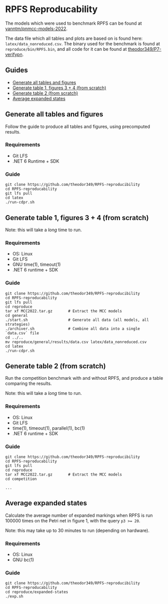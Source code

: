 # RPFS Reproducability
The models which were used to benchmark RPFS can be found at [yanntm/pnmcc-models-2022](https://github.com/yanntm/pnmcc-models-2022).

The data file which all tables and plots are based on is found here: `latex/data_nonreduced.csv`.
The binary used for the benchmark is found at `reproduce/bin/RPFS.bin`, and all code for it can be found at [theodor349/P7-verifypn](https://github.com/theodor349/P7-verifypn/tree/RPFS).

## Guides
- [Generate all tables and figures](#generate-all-tables-and-figures)
- [Generate table 1, figures 3 + 4 (from scratch)](#generate-table-1-figures-3--4-from-scratch)
- [Generate table 2 (from scratch)](#generate-table-2-from-scratch)
- [Average expanded states](#average-expanded-states)

## Generate all tables and figures
Follow the guide to produce all tables and figures, using precomputed results.

### Requirements
 - Git LFS
 - .NET 6 Runtime + SDK

### Guide
    git clone https://github.com/theodor349/RPFS-reproducibility
    cd RPFS-reproducability
    git lfs pull
    cd latex
    ./run-cdpr.sh 

## Generate table 1, figures 3 + 4 (from scratch)
Note: this will take a *long* time to run.

### Requirements 
 - OS: Linux
 - Git LFS
 - GNU time(1), timeout(1)
 - .NET 6 runtime + SDK

### Guide 
    git clone https://github.com/theodor349/RPFS-reproducibility
    cd RPFS-reproducability
    git lfs pull
    cd reproduce
    tar xf MCC2022.tar.gz       # Extract the MCC models
    cd general 
    ./start.sh                  # Generate all data (all models, all strategies)
    ./archiver.sh               # Combine all data into a single `data.csv` file
    cd ../..
    mv reproduce/general/results/data.csv latex/data_nonreduced.csv
    cd latex
    ./run-cdpr.sh

## Generate table 2 (from scratch)
Run the competition benchmark with and without RPFS, and produce a table comparing the results.

Note: this will take a *long* time to run.

### Requirements 
 - OS: Linux
 - Git LFS
 - time(1), timeout(1), parallel(1), bc(1)  
 - .NET 6 runtime + SDK

### Guide 
    git clone https://github.com/theodor349/RPFS-reproducibility
    cd RPFS-reproducability
    git lfs pull
    cd reproduce
    tar xf MCC2022.tar.gz       # Extract the MCC models
    cd competition

    ...

## Average expanded states
Calculate the average number of expanded markings when RPFS is run 100000 times on the Petri net in figure&nbsp;1, with the query `p3 >= 20`.

Note: this may take up to 30 minutes to run (depending on hardware).

### Requirements 
 - OS: Linux
 - GNU bc(1)

### Guide 
    git clone https://github.com/theodor349/RPFS-reproducibility
    cd RPFS-reproducability
    cd reproduce/expanded-states
    ./exp.sh
